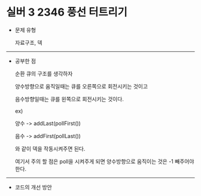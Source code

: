 # 실버 3 2346 풍선 터트리기

- 문제 유형

  자료구조, 덱

---

- 공부한 점

  순환 큐의 구조를 생각하자

  양수방향으로 움직일때는 큐를 오른쪽으로 회전시키는 것이고

  음수방향일때는 큐를 왼쪽으로 회전시키는 것이다.

  ex)

  양수 -> addLast(pollFirst())

  음수 -> addFirst(pollLast())

  와 같이 덱을 작동시켜주면 된다.

  여기서 주의 할 점은 poll을 시켜주게 되면 양수방향으로 움직이는 것은 -1 빼주어야 한다.

---

- 코드의 개선 방안
